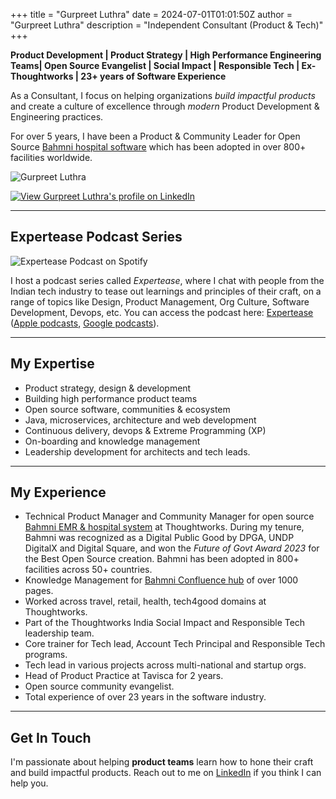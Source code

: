+++
title = "Gurpreet Luthra"
date = 2024-07-01T01:01:50Z
author = "Gurpreet Luthra"
description = "Independent Consultant (Product & Tech)"
+++

**Product Development | Product Strategy | High Performance Engineering Teams| Open Source Evangelist | Social Impact | Responsible Tech | Ex-Thoughtworks | 23+ years of Software Experience**

As a Consultant, I focus on helping organizations _build impactful products_ and create a culture of excellence through _modern_ Product Development & Engineering practices. 

For over 5 years, I have been a Product & Community Leader for Open Source [Bahmni hospital software](http://www.bahmni.org) which has been adopted in over 800+ facilities worldwide.

![Gurpreet Luthra](/images/general/gurpreet-tw-circle-bw-small.png)

[![View Gurpreet Luthra's profile on LinkedIn](https://static.licdn.com/scds/common/u/img/webpromo/btn_viewmy_160x25.png)](https://www.linkedin.com/in/gurpreetluthra/)

* * *

## Expertease Podcast Series

![Expertease Podcast on Spotify](/images/general/expertease_spotify.jpg)

I host a podcast series called _Expertease_, where I chat with people from the Indian tech industry to tease out learnings and principles of their craft, on a range of topics like Design, Product Management, Org Culture, Software Development, Devops, etc. You can access the podcast here: [Expertease](https://anchor.fm/expertease) ([Apple podcasts](https://podcasts.apple.com/in/podcast/expertease/id1524690855), [Google podcasts](https://podcasts.google.com/feed/aHR0cHM6Ly9hbmNob3IuZm0vcy8yY2JhOGVmOC9wb2RjYXN0L3Jzcw==)).

* * *

## My Expertise

*   Product strategy, design & development
*   Building high performance product teams
*   Open source software, communities & ecosystem
*   Java, microservices, architecture and web development
*   Continuous delivery, devops & Extreme Programming (XP)
*   On-boarding and knowledge management
*   Leadership development for architects and tech leads.

* * *

## My Experience

* Technical Product Manager and Community Manager for open source [Bahmni EMR & hospital system](http://www.bahmni.org) at Thoughtworks. During my tenure, Bahmni was recognized as a Digital Public Good by DPGA, UNDP DigitalX and Digital Square, and won the _Future of Govt Award 2023_ for the Best Open Source creation. Bahmni has been adopted in 800+ facilities across 50+ countries. 
* Knowledge Management for [Bahmni Confluence hub](https://bahmni.atlassian.net/wiki/spaces/BAH/overview) of over 1000 pages.
* Worked across travel, retail, health, tech4good domains at Thoughtworks.
* Part of the Thoughtworks India Social Impact and Responsible Tech leadership team.
* Core trainer for Tech lead, Account Tech Principal and Responsible Tech programs.
* Tech lead in various projects across multi-national and startup orgs.
* Head of Product Practice at Tavisca for 2 years.
* Open source community evangelist.
* Total experience of over 23 years in the software industry.

* * *

## Get In Touch

I'm passionate about helping **product teams** learn how to hone their craft and build impactful products. Reach out to me on [LinkedIn](https://www.linkedin.com/in/gurpreetluthra/) if you think I can help you. 

